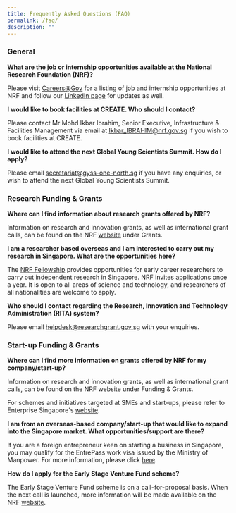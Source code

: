 ```yaml
---
title: Frequently Asked Questions (FAQ)
permalink: /faq/
description: ""
---
```

### General

**What are the job or internship opportunities available at the National Research Foundation (NRF)?** 

Please visit [Careers@Gov](http://careers.pageuppeople.com/688/cwlive/en/filter/?=&search-keyword=&brand=national%20research%20foundation&job-mail-subscribe-privacy=agree) for a listing of job and internship opportunities at NRF and follow our [LinkedIn page](https://sg.linkedin.com/company/nrfsg) for updates as well.
  
**I would like to book facilities at CREATE. Who should I contact?**

Please contact Mr Mohd Ikbar Ibrahim, Senior Executive, Infrastructure & Facilities Management via email at [Ikbar\_IBRAHIM@nrf.gov.sg](mailto:Ikbar_IBRAHIM@nrf.gov.sg) if you wish to book facilities at CREATE.   
  
**I would like to attend the next Global Young Scientists Summit. How do I apply?** 

Please email [secretariat@gyss-one-north.sg](mailto:secretariat@gyss-one-north.sg) if you have any enquiries, or wish to attend the next Global Young Scientists Summit.  

### Research Funding & Grants

**Where can I find information about research grants offered by NRF?**

Information on research and innovation grants, as well as international grant calls, can be found on the NRF [website](https://www.nrf.gov.sg/) under Grants.   
  
**I am a researcher based overseas and I am interested to carry out my research in Singapore. What are the opportunities here?**

The [NRF Fellowship](https://www.nrf.gov.sg/grants/nrff/) provides opportunities for early career researchers to carry out independent research in Singapore. NRF invites applications once a year. It is open to all areas of science and technology, and researchers of all nationalities are welcome to apply.
  
**Who should I contact regarding the Research, Innovation and Technology Administration (RITA) system?**

Please email [helpdesk@researchgrant.gov.sg](mailto:) with your enquiries.

### Start-up Funding & Grants

**Where can I find more information on grants offered by NRF for my company/start-up?**

Information on research and innovation grants, as well as international grant calls, can be found on the NRF website under Funding & Grants.
  
For schemes and initiatives targeted at SMEs and start-ups, please refer to Enterprise Singapore's [website](https://www.enterprisesg.gov.sg/financial-assistance/grants).  
  
**I am from an overseas-based company/start-up that would like to expand into the Singapore market. What opportunities/support are there?**

If you are a foreign entrepreneur keen on starting a business in Singapore, you may qualify for the EntrePass work visa issued by the Ministry of Manpower. For more information, please click [here](https://www.mom.gov.sg/passes-and-permits/entrepass).  
  
**How do I apply for the Early Stage Venture Fund scheme?**

The Early Stage Venture Fund scheme is on a call-for-proposal basis. When the next call is launched, more information will be made available on the NRF [website](https://www.nrf.gov.sg/).